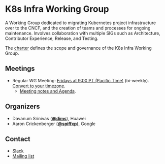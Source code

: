 <!---
This is an autogenerated file!

Please do not edit this file directly, but instead make changes to the
sigs.yaml file in the project root.

To understand how this file is generated, see https://git.k8s.io/community/generator/README.md
--->
# K8s Infra Working Group

A Working Group dedicated to migrating Kubernetes project infrastructure over to the CNCF, and the creation of teams and processes for ongoing maintenance. Involves collaboration with multiple SIGs such as Architecture, Contributor Experience, Release, and Testing.

The [charter](charter.md) defines the scope and governance of the K8s Infra Working Group.

## Meetings
* Regular WG Meeting: [Fridays at 9:00 PT (Pacific Time)](https://docs.google.com/document/d/1FQx0BPlkkl1Bn0c9ocVBxYIKojpmrS1CFP5h0DI68AE/edit) (bi-weekly). [Convert to your timezone](http://www.thetimezoneconverter.com/?t=9:00&tz=PT%20%28Pacific%20Time%29).
  * [Meeting notes and Agenda](http://bit.ly/wg-k8s-infra-notes).

## Organizers

* Davanum Srinivas (**[@dims](https://github.com/dims)**), Huawei
* Aaron Crickenberger (**[@spiffxp](https://github.com/spiffxp)**), Google

## Contact
* [Slack](https://kubernetes.slack.com/messages/k8s-infra-team)
* [Mailing list](https://groups.google.com/forum/#!forum/k8s-infra-team)

<!-- BEGIN CUSTOM CONTENT -->

<!-- END CUSTOM CONTENT -->
